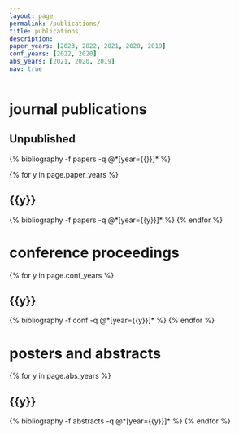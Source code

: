 ```yaml
---
layout: page
permalink: /publications/
title: publications
description: 
paper_years: [2023, 2022, 2021, 2020, 2019]
conf_years: [2022, 2020]
abs_years: [2021, 2020, 2019]
nav: true
---
```


<div class="publications">

<h1>journal publications</h1>
<h2 class="year">Unpublished</h2>
{% bibliography -f papers -q @*[year={{}}]* %}

{% for y in page.paper_years %}
  <h2 class="year">{{y}}</h2>
  {% bibliography -f papers -q @*[year={{y}}]* %}
{% endfor %}

<h1>conference proceedings</h1>
{% for y in page.conf_years %}
  <h2 class="year">{{y}}</h2>
  {% bibliography -f conf -q @*[year={{y}}]* %}
{% endfor %}

<h1>posters and abstracts</h1>
{% for y in page.abs_years %}
  <h2 class="year">{{y}}</h2>
  {% bibliography -f abstracts -q @*[year={{y}}]* %}
{% endfor %}

</div>
